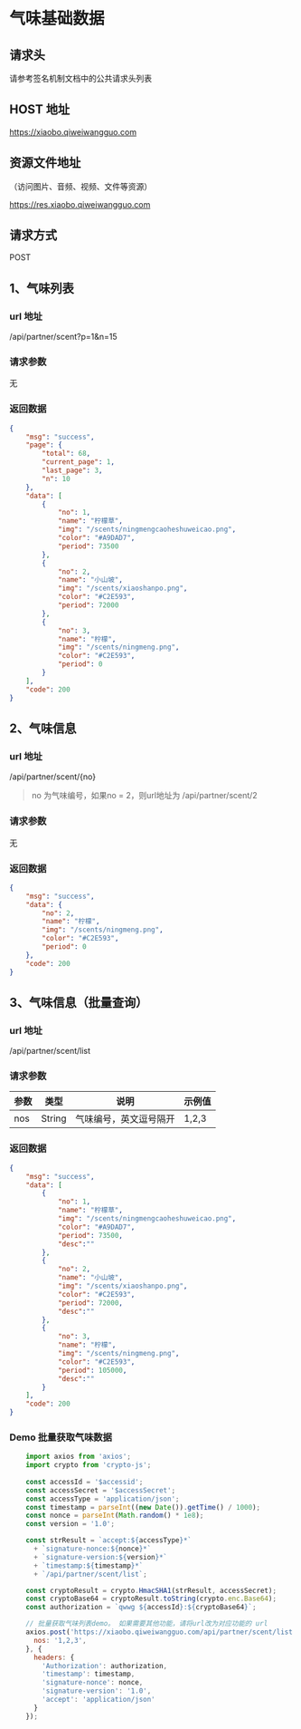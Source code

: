 # 气味基础数据

## 请求头

请参考签名机制文档中的公共请求头列表

## HOST 地址

https://xiaobo.qiweiwangguo.com

## 资源文件地址

（访问图片、音频、视频、文件等资源）

https://res.xiaobo.qiweiwangguo.com

## 请求方式

POST

## 1、气味列表

### url 地址

/api/partner/scent?p=1&n=15

### 请求参数

无

### 返回数据

```json
{
    "msg": "success",
    "page": {
        "total": 68,
        "current_page": 1,
        "last_page": 3,
        "n": 10
    },
    "data": [
        {
            "no": 1,
            "name": "柠檬草",
            "img": "/scents/ningmengcaoheshuweicao.png",
            "color": "#A9DAD7",
            "period": 73500
        },
        {
            "no": 2,
            "name": "小山坡",
            "img": "/scents/xiaoshanpo.png",
            "color": "#C2E593",
            "period": 72000
        },
        {
            "no": 3,
            "name": "柠檬",
            "img": "/scents/ningmeng.png",
            "color": "#C2E593",
            "period": 0
        }
    ],
    "code": 200
}
```

## 2、气味信息

### url 地址

/api/partner/scent/{no}

> no 为气味编号，如果no = 2，则url地址为   /api/partner/scent/2
>

### 请求参数

无

### 返回数据

```json
{
    "msg": "success",
    "data": {
        "no": 2,
        "name": "柠檬",
        "img": "/scents/ningmeng.png",
        "color": "#C2E593",
        "period": 0
    },
    "code": 200
}
```

## 3、气味信息（批量查询）

### url 地址

/api/partner/scent/list

### 请求参数

| 参数 | 类型 | 说明 | 示例值 |
| --- | --- | --- | --- |
| nos | String | 气味编号，英文逗号隔开 | 1,2,3 |

### 返回数据

```json
{
    "msg": "success",
    "data": [
        {
            "no": 1,
            "name": "柠檬草",
            "img": "/scents/ningmengcaoheshuweicao.png",
            "color": "#A9DAD7",
            "period": 73500,
            "desc":""
        },
        {
            "no": 2,
            "name": "小山坡",
            "img": "/scents/xiaoshanpo.png",
            "color": "#C2E593",
            "period": 72000,
            "desc":""
        },
        {
            "no": 3,
            "name": "柠檬",
            "img": "/scents/ningmeng.png",
            "color": "#C2E593",
            "period": 105000,
            "desc":""
        }
    ],
    "code": 200
}
```

### Demo 批量获取气味数据
```javascript
    import axios from 'axios';
    import crypto from 'crypto-js';
    
    const accessId = '$accessid';
    const accessSecret = '$accessSecret';
    const accessType = 'application/json';
    const timestamp = parseInt((new Date()).getTime() / 1000);
    const nonce = parseInt(Math.random() * 1e8);
    const version = '1.0';

    const strResult = `accept:${accessType}*`
      + `signature-nonce:${nonce}*`
      + `signature-version:${version}*`
      + `timestamp:${timestamp}*`
      + `/api/partner/scent/list`;

    const cryptoResult = crypto.HmacSHA1(strResult, accessSecret);
    const cryptoBase64 = cryptoResult.toString(crypto.enc.Base64);
    const authorization = `qwwg ${accessId}:${cryptoBase64}`;

    // 批量获取气味列表demo。 如果需要其他功能，请将url改为对应功能的 url
    axios.post('https://xiaobo.qiweiwangguo.com/api/partner/scent/list', {
      nos: '1,2,3',
    }, {
      headers: {
        'Authorization': authorization,
        'timestamp': timestamp,
        'signature-nonce': nonce,
        'signature-version': '1.0',
        'accept': 'application/json'
      }
    });

```
